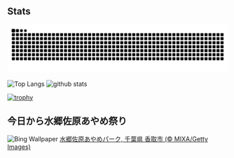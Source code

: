 ## Stats
<picture>
  <source media="(prefers-color-scheme: dark)" srcset="https://raw.githubusercontent.com/ba230t/ba230t/output/github-contribution-grid-snake-dark.svg">
  <source media="(prefers-color-scheme: light)" srcset="https://raw.githubusercontent.com/ba230t/ba230t/output/github-contribution-grid-snake.svg">
  <img alt="github contribution grid snake animation" src="https://raw.githubusercontent.com/ba230t/ba230t/output/github-contribution-grid-snake.svg">
</picture>

<p align="left">
  <img alt="Top Langs" height="150px" src="https://github-readme-stats.vercel.app/api/top-langs/?username=ba230t&layout=compact&theme=transparent" />
  <img alt="github stats" height="150px" src="https://github-readme-stats.vercel.app/api?username=ba230t&theme=transparent" />
</p>

[![trophy](https://github-profile-trophy.vercel.app/?username=ba230t&theme=transparent&column=7)](https://github.com/ryo-ma/github-profile-trophy)


<!-- Bing Wallpaper Start -->
## 今日から水郷佐原あやめ祭り
![Bing Wallpaper](https://www.bing.com/th?id=OHR.IrisSanguinea2025_JA-JP5445202799_1920x1080.jpg&rf=LaDigue_1920x1080.jpg&pid=hp)
[水郷佐原あやめパーク, 千葉県 香取市 (© MIXA/Getty Images)](https://www.bing.com/search?q=%E6%B0%B4%E9%83%B7%E4%BD%90%E5%8E%9F%E3%81%82%E3%82%84%E3%82%81%E7%A5%AD%E3%82%8A%2c+%E9%A6%99%E5%8F%96%E5%B8%82%2c+%E5%8D%83%E8%91%89%E7%9C%8C+&form=hpcapt&filters=HpDate%3a%2220250523_1500%22)
<!-- Bing Wallpaper End -->
